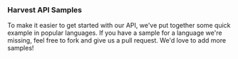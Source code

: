 ### Harvest API Samples

To make it easier to get started with our API, we've put together some quick example in popular languages. If you have a sample for a language we're missing, feel free to fork and give us a pull request. We'd love to add more samples!
